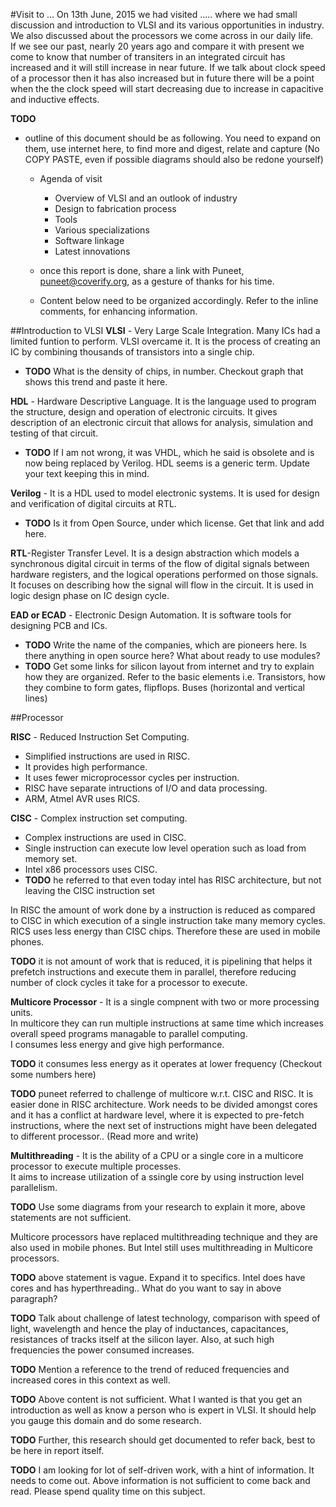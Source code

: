 #Visit to ...
On 13th June, 2015 we had visited ..... where we had small discussion and introduction to VLSI and its various opportunities in industry. We also discussed about the processors we come across in our daily life.    
If we see our past, nearly 20 years ago and compare it with present we come to know that number of transiters in an integrated circuit has increased and it will still increase in near future. If we talk about clock speed of a processor then it has also increased but in future there will be a point when the the clock speed will start decreasing due to increase in capacitive and inductive effects.

**TODO**

* outline of this document should be as following. You need to expand on them, use internet here, to find more and digest, relate and capture (No COPY PASTE, even if possible diagrams should also be redone yourself)
   * Agenda of visit
      * Overview of VLSI and an outlook of industry
      * Design to fabrication process
      * Tools
      * Various specializations
      * Software linkage
      * Latest innovations
   * once this report is done, share a link with Puneet, puneet@coverify.org, as a gesture of thanks for his time.

   * Content below need to be organized accordingly. Refer to the inline comments, for enhancing information.

##Introduction to VLSI
**VLSI** - Very Large Scale Integration. Many ICs had a limited funtion to perform. VLSI overcame it. It is the process of creating an IC by combining thousands of transistors into a single chip.  

  * **TODO** What is the density of chips, in number. Checkout graph that shows this trend and paste it here.

**HDL** - Hardware Descriptive Language. It is the language used to program the structure, design and operation of electronic circuits. It gives description of an electronic circuit that allows for analysis, simulation and testing of that circuit.  
   * **TODO** If I am not wrong, it was VHDL, which he said is obsolete and is now being replaced by Verilog. HDL seems is a generic term. Update your text keeping this in mind.

**Verilog** - It is a HDL used to model electronic systems. It is used for design and verification of digital circuits at RTL.
   * **TODO** Is it from Open Source, under which license. Get that link and add here.

**RTL**-Register Transfer Level. It is a design abstraction which models a  synchronous digital circuit in terms of the flow of digital signals between hardware registers, and the logical operations performed on those signals.  
It focuses on describing how the signal will flow in the circuit. It is used in logic design phase on IC design cycle.

**EAD or ECAD** - Electronic Design Automation. It is software tools for designing PCB and ICs.
   * **TODO** Write the name of the companies, which are pioneers here. Is there anything in open source here? What about ready to use modules?
   * **TODO** Get some links for silicon layout from internet and try to explain how they are organized. Refer to the basic elements i.e. Transistors, how they combine to form gates, flipflops. Buses (horizontal and vertical lines)

##Processor

**RISC** - Reduced Instruction Set Computing. 
 * Simplified instructions are used in RISC.  
 * It provides high performance.  
 * It uses fewer microprocessor cycles per instruction.
 * RISC have separate intructions of I/O and data processing.
 * ARM, Atmel AVR uses RICS.

**CISC** - Complex instruction set computing.
 * Complex instructions are used in CISC.
 * Single instruction can execute low level operation such as load from memory set.
 * Intel x86 processors uses CISC.
 * **TODO** he referred to that even today intel has RISC architecture, but not leaving the CISC instruction set

In RISC the amount of work done by a instruction is reduced as compared to CISC in which execution of a single instruction take many memory cycles. RICS uses less energy than CISC chips. Therefore these are used in mobile phones.

**TODO** it is not amount of work that is reduced, it is pipelining that helps it prefetch instructions and execute them in parallel, therefore reducing number of clock cycles it take for a processor to execute.


**Multicore Processor** - It is a single compnent with two or more processing units.  
In multicore they can run multiple instructions at same time which increases overall speed programs managable to parallel computing.  
I consumes less energy and give high performance.

**TODO** it consumes less energy as it operates at lower frequency (Checkout some numbers here)

**TODO** puneet referred to challenge of multicore w.r.t. CISC and RISC. It is easier done in RISC architecture. Work needs to be divided amongst cores and it has a conflict at hardware level, where it is expected to pre-fetch instructions, where the next set of instructions might have been delegated to different processor.. (Read more and write)

**Multithreading** - 
It is the ability of a CPU or a single core in a multicore processor to execute multiple processes.  
It aims to increase utilization of a ssingle core by using instruction level parallelism.

**TODO** Use some diagrams from your research to explain it more, above statements are not sufficient.

Multicore processors have replaced multithreading technique and they are also used in mobile phones. But Intel still uses multithreading in Multicore processors.

**TODO** above statement is vague. Expand it to specifics. Intel does have cores and has hyperthreading.. What do you want to say in above paragraph?


**TODO** Talk about challenge of latest technology, comparison with speed of light, wavelength and hence the play of inductances, capacitances, resistances of tracks itself at the silicon layer. Also, at such high frequencies the power consumed increases.

**TODO** Mention a reference to the trend of reduced frequencies and increased cores in this context as well.

**TODO** Above content is not sufficient. What I wanted is that you get an introduction as well as know a person who is expert in VLSI. It should help you gauge this domain and do some research.

**TODO** Further, this research should get documented to refer back, best to be here in report itself.

**TODO** I am looking for lot of self-driven work, with a hint of information. It needs to come out. Above information is not sufficient to come back and read. Please spend quality time on this subject.
